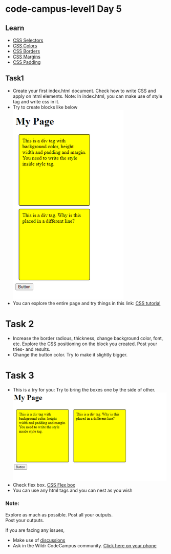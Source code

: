 # code-campus-level1 Day 5

## Learn
- [CSS Selectors](https://www.w3schools.com/css/css_selectors.asp)
- [CSS Colors](https://www.w3schools.com/css/css_colors.asp)
- [CSS Borders](https://www.w3schools.com/css/css_border.asp)
- [CSS Margins](https://www.w3schools.com/css/css_border.asp)
- [CSS Padding](https://www.w3schools.com/css/css_padding.asp)

## Task1
- Create your first index.html document. Check how to write CSS and apply on html elements. Note: In index.html, you can make use of style tag and write css in it.
- Try to create blocks like below
![Sample](sample-html-page.png)
- You can explore the entire page and try things in this link: [CSS tutorial](https://www.w3schools.com/css/)

# Task 2
- Increase the border radious, thickness, change background color, font, etc. Explore the CSS positioning on the block you created. Post your tries- and results.
- Change the button color. Try to make it slightly bigger.

# Task 3
- This is a try for you: Try to bring the boxes one by the side of other.
![Sample](sample-html-page-flex.png)
- Check flex box. [CSS Flex box](https://www.w3schools.com/css/css3_flexbox.asp)
- You can use any html tags and you can nest as you wish


### Note:
Explore as much as possible. Post all your outputs.    
Post your outputs.    

If you are facing any issues, 
- Make use of [discussions](https://github.com/kfuture2024/code-campus-level1/discussions/6) 
- Ask in the Wildr CodeCampus community. 
[Click here on your phone](https://wildr.com/invite/ioaN)